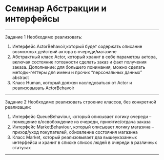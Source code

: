 # Семинар Абстракции и интерфейсы
-------
Задание 1
Необходимо реализовать:
1. Интерфейс ActorBehavoir,который будет содержать описание возможных действий актора в очереди/магазине
2. Абстрактный класс Actor, который хранит в себе параметры актора, включая состояние готовности сделать
      заказ и факт получения заказа.
      Дополнение: для большего понимания, можно сделать методы-геттеры для имени и прочих “персональных данных” abstract
3. Класс Human, который должен наследоваться от Actor и реализовывать ActorBehavoir
-------
Задание 2
Необходимо реализовать строение классов, без конкретной реализации:
1. Интерфейс QueueBehaviour, который описывает логику очереди – помещение в/освобождение из очереди, принятие/отдача заказа
2. Интерфейс MarketBehaviour, который описывает логику магазина – приход/уход покупателей, обновление состояния магазина
3. Класс Market, который реализовывает два вышеуказанных интерфейса и хранит в списке список
   людей в очереди в различных статусах 
-------

